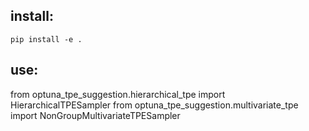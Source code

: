 ## install:

```
pip install -e .
```

## use:

from optuna_tpe_suggestion.hierarchical_tpe import HierarchicalTPESampler
from optuna_tpe_suggestion.multivariate_tpe import NonGroupMultivariateTPESampler
